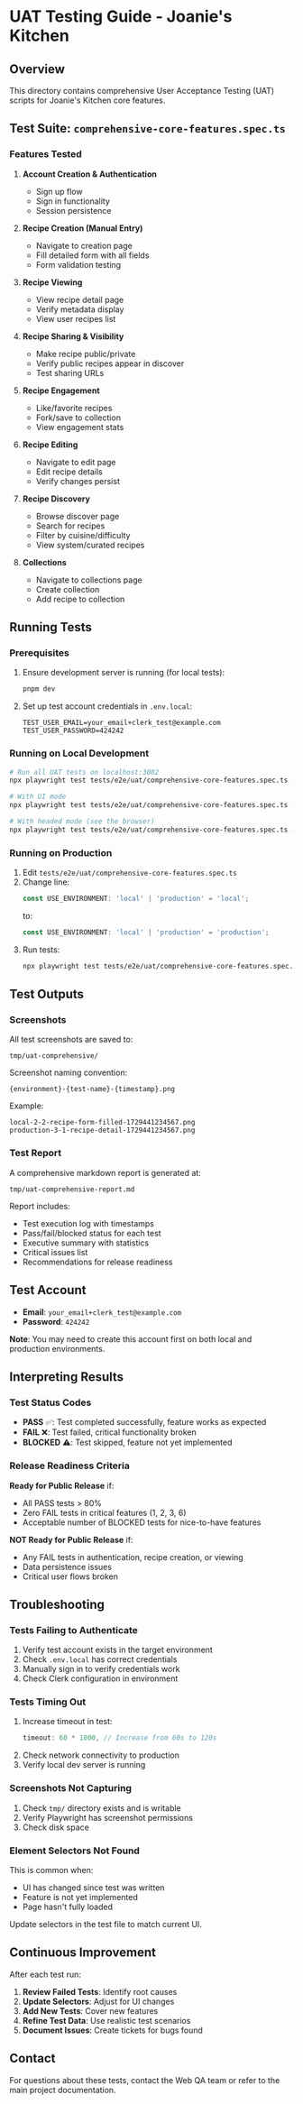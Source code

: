 # UAT Testing Guide - Joanie's Kitchen

## Overview

This directory contains comprehensive User Acceptance Testing (UAT) scripts for Joanie's Kitchen core features.

## Test Suite: `comprehensive-core-features.spec.ts`

### Features Tested

1. **Account Creation & Authentication**
   - Sign up flow
   - Sign in functionality
   - Session persistence

2. **Recipe Creation (Manual Entry)**
   - Navigate to creation page
   - Fill detailed form with all fields
   - Form validation testing

3. **Recipe Viewing**
   - View recipe detail page
   - Verify metadata display
   - View user recipes list

4. **Recipe Sharing & Visibility**
   - Make recipe public/private
   - Verify public recipes appear in discover
   - Test sharing URLs

5. **Recipe Engagement**
   - Like/favorite recipes
   - Fork/save to collection
   - View engagement stats

6. **Recipe Editing**
   - Navigate to edit page
   - Edit recipe details
   - Verify changes persist

7. **Recipe Discovery**
   - Browse discover page
   - Search for recipes
   - Filter by cuisine/difficulty
   - View system/curated recipes

8. **Collections**
   - Navigate to collections page
   - Create collection
   - Add recipe to collection

## Running Tests

### Prerequisites

1. Ensure development server is running (for local tests):
   ```bash
   pnpm dev
   ```

2. Set up test account credentials in `.env.local`:
   ```env
   TEST_USER_EMAIL=your_email+clerk_test@example.com
   TEST_USER_PASSWORD=424242
   ```

### Running on Local Development

```bash
# Run all UAT tests on localhost:3002
npx playwright test tests/e2e/uat/comprehensive-core-features.spec.ts --project=chromium-desktop

# With UI mode
npx playwright test tests/e2e/uat/comprehensive-core-features.spec.ts --ui

# With headed mode (see the browser)
npx playwright test tests/e2e/uat/comprehensive-core-features.spec.ts --headed
```

### Running on Production

1. Edit `tests/e2e/uat/comprehensive-core-features.spec.ts`
2. Change line:
   ```typescript
   const USE_ENVIRONMENT: 'local' | 'production' = 'local';
   ```
   to:
   ```typescript
   const USE_ENVIRONMENT: 'local' | 'production' = 'production';
   ```
3. Run tests:
   ```bash
   npx playwright test tests/e2e/uat/comprehensive-core-features.spec.ts --project=chromium-desktop
   ```

## Test Outputs

### Screenshots

All test screenshots are saved to:
```
tmp/uat-comprehensive/
```

Screenshot naming convention:
```
{environment}-{test-name}-{timestamp}.png
```

Example:
```
local-2-2-recipe-form-filled-1729441234567.png
production-3-1-recipe-detail-1729441234567.png
```

### Test Report

A comprehensive markdown report is generated at:
```
tmp/uat-comprehensive-report.md
```

Report includes:
- Test execution log with timestamps
- Pass/fail/blocked status for each test
- Executive summary with statistics
- Critical issues list
- Recommendations for release readiness

## Test Account

- **Email**: `your_email+clerk_test@example.com`
- **Password**: `424242`

**Note**: You may need to create this account first on both local and production environments.

## Interpreting Results

### Test Status Codes

- **PASS** ✅: Test completed successfully, feature works as expected
- **FAIL** ❌: Test failed, critical functionality broken
- **BLOCKED** ⚠️: Test skipped, feature not yet implemented

### Release Readiness Criteria

**Ready for Public Release** if:
- All PASS tests > 80%
- Zero FAIL tests in critical features (1, 2, 3, 6)
- Acceptable number of BLOCKED tests for nice-to-have features

**NOT Ready for Public Release** if:
- Any FAIL tests in authentication, recipe creation, or viewing
- Data persistence issues
- Critical user flows broken

## Troubleshooting

### Tests Failing to Authenticate

1. Verify test account exists in the target environment
2. Check `.env.local` has correct credentials
3. Manually sign in to verify credentials work
4. Check Clerk configuration in environment

### Tests Timing Out

1. Increase timeout in test:
   ```typescript
   timeout: 60 * 1000, // Increase from 60s to 120s
   ```
2. Check network connectivity to production
3. Verify local dev server is running

### Screenshots Not Capturing

1. Check `tmp/` directory exists and is writable
2. Verify Playwright has screenshot permissions
3. Check disk space

### Element Selectors Not Found

This is common when:
- UI has changed since test was written
- Feature is not yet implemented
- Page hasn't fully loaded

Update selectors in the test file to match current UI.

## Continuous Improvement

After each test run:

1. **Review Failed Tests**: Identify root causes
2. **Update Selectors**: Adjust for UI changes
3. **Add New Tests**: Cover new features
4. **Refine Test Data**: Use realistic test scenarios
5. **Document Issues**: Create tickets for bugs found

## Contact

For questions about these tests, contact the Web QA team or refer to the main project documentation.
